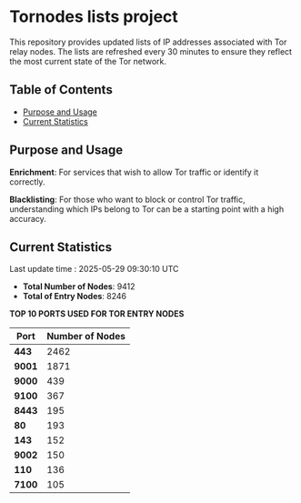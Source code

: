 # Tornodes lists project

This repository provides updated lists of IP addresses associated with Tor relay nodes. The lists are refreshed every 30 minutes to ensure they reflect the most current state of the Tor network.

## Table of Contents

- [Purpose and Usage](#purpose-and-usage)
- [Current Statistics](#current-statistics)


## Purpose and Usage

**Enrichment**: For services that wish to allow Tor traffic or identify it correctly.

**Blacklisting**: For those who want to block or control Tor traffic, understanding which IPs belong to Tor can be a starting point with a high accuracy.

## Current Statistics

Last update time : 2025-05-29 09:30:10 UTC

- **Total Number of Nodes**: 9412
- **Total of Entry Nodes**: 8246

**TOP 10 PORTS USED FOR TOR ENTRY NODES**

| **Port** | **Number of Nodes** |
|------|-----------------|
| **443**   | 2462  |
| **9001**   | 1871  |
| **9000**   | 439  |
| **9100**   | 367  |
| **8443**   | 195  |
| **80**   | 193  |
| **143**   | 152  |
| **9002**   | 150  |
| **110**   | 136  |
| **7100**   | 105  |

